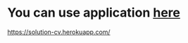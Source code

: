 # You can use application [here](https://solution-cv.herokuapp.com/)
https://solution-cv.herokuapp.com/
